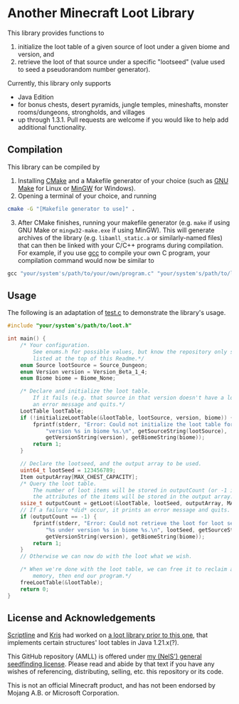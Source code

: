 # Another Minecraft Loot Library

This library provides functions to
1. initialize the loot table of a given source of loot under a given biome and version, and
2. retrieve the loot of that source under a specific "lootseed" (value used to seed a pseudorandom number generator).

Currently, this library only supports
- Java Edition
- for bonus chests, desert pyramids, jungle temples, mineshafts, monster rooms/dungeons, strongholds, and villages
- up through 1.3.1.
Pull requests are welcome if you would like to help add additional functionality.

## Compilation
This library can be compiled by
1. Installing [CMake](https://cmake.org/download) and a Makefile generator of your choice (such as [GNU Make](https://www.gnu.org/software/make/#download) for Linux or [MinGW](https://www.mingw-w64.org/downloads) for Windows).
2. Opening a terminal of your choice, and running
```bash
cmake -G "[Makefile generator to use]" .
```
3. After CMake finishes, running your makefile generator (e.g. `make` if using GNU Make or `mingw32-make.exe` if using MinGW).
This will generate archives of the library (e.g. `libamll_static.a` or similarly-named files) that can then be linked with your C/C++ programs during compilation. For example, if you use [gcc](<https://gcc.gnu.org/>) to compile your own C program, your compilation command would now be similar to
```c
gcc "your/system's/path/to/your/own/program.c" "your/system's/path/to/libamll_static.a" -o "yourDesiredExecutableName[.exe if using Windows, or no file extension on Linux]"
```

## Usage
The following is an adaptation of [test.c](./test.c) to demonstrate the library's usage.
```c
#include "your/system's/path/to/loot.h"

int main() {
	/* Your configuration.
		See enums.h for possible values, but know the repository only supports the limitations
		listed at the top of this Readme.*/
	enum Source lootSource = Source_Dungeon;
	enum Version version = Version_Beta_1_4;
	enum Biome biome = Biome_None;

	/* Declare and initialize the loot table.
		If it fails (e.g. that source in that version doesn't have a loot table), it prints
		an error message and quits.*/
	LootTable lootTable;
	if (!initializeLootTable(&lootTable, lootSource, version, biome)) {
		fprintf(stderr, "Error: Could not initialize the loot table for source %s under "
			"version %s in biome %s.\n", getSourceString(lootSource),
			getVersionString(version), getBiomeString(biome));
		return 1;
	}

	// Declare the lootseed, and the output array to be used.
	uint64_t lootSeed = 123456789;
	Item outputArray[MAX_CHEST_CAPACITY];
	/* Query the loot table.
		The number of loot items will be stored in outputCount (or -1 if a failure occurred), while
		the attributes of the items will be stored in the output array.*/
	ssize_t outputCount = getLoot(&lootTable, lootSeed, outputArray, MAX_CHEST_CAPACITY);
	// If a failure *did* occur, it prints an error message and quits. 
	if (outputCount == -1) {
		fprintf(stderr, "Error: Could not retrieve the loot for loot seed %" PRId64 " for source "
			"%s under version %s in biome %s.\n", lootSeed, getSourceString(source),
			getVersionString(version), getBiomeString(biome));
		return 1;
	}
	// Otherwise we can now do with the loot what we wish.

	/* When we're done with the loot table, we can free it to reclaim any dynamically-allocated
		memory, then end our program.*/
	freeLootTable(&lootTable);
	return 0;
}
```

## License and Acknowledgements
[Scriptline](https://github.com/ScriptLineStudios) and [Kris](https://github.com/Kludwisz) had worked on [a loot library prior to this one](https://github.com/ScriptLineStudios/loot_library.h), that implements certain structures' loot tables in Java 1.21.x(?).

This GitHub repository (AMLL) is offered under [my (NelS') general seedfinding license](https://github.com/Nel-S/seedfinding/blob/main/LICENSE). Please read and abide by that text if you have any wishes of referencing, distributing, selling, etc. this repository or its code.

This is not an official Minecraft product, and has not been endorsed by Mojang A.B. or Microsoft Corporation.